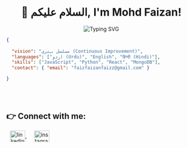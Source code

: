 <h1 align="center">👋 السلام علیکم, I'm Mohd Faizan!</h1>

<p align="center">
  <img src="https://readme-typing-svg.herokuapp.com?font=Poppins&size=28&pause=1000&color=0077B5&center=true&vCenter=true&width=600&lines=🔥+MERN+Stack+Developer;🚀+Full+Stack+Developer;⚛️+React.js+Developer;💻+Software+Engineer" alt="Typing SVG" />
</p>



```json
{
                                                                          
  "vision": "مسلسل بہتری (Continuous Improvement)",
  "languages": ["اردو (Urdu)", "English", "हिन्दी (Hindi)"],
  "skills": ["JavaScript", "Python", "React", "MongoDB"],
  "contact": { "email": "faizfaizanfaizz@gmail.com" }

}
```


<br>
<br>

## 👉 Connect with me:

<p align="left">
    <a style="margin: 0 10px" href="https://www.linkedin.com/in/mohd-faizan-a806a828a/" target="blank">
        <img align="center" src="https://pngimg.com/uploads/linkedIn/linkedIn_PNG8.png" alt="linkedin" height="30" width="40" />
    </a>
    <a style="margin: 0 10px" href="https://www.instagram.com/faixn.1/" target="blank">
        <img align="center" src="https://upload.wikimedia.org/wikipedia/commons/a/a5/Instagram_icon.png" alt="instagram" height="30" width="40" />
    </a>
</p>





